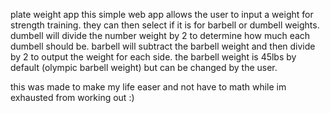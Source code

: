 plate weight app
this simple web app allows the user to input a weight for strength training. 
they can then select if it is for barbell or dumbell weights.
dumbell will divide the number weight by 2 to determine how much each dumbell should be.
barbell will subtract the barbell weight and then divide by 2 to output the weight for each side.
the barbell weight is 45lbs by default (olympic barbell weight) but can be changed by the user. 

this was made to make my life easer and not have to math while im exhausted from working out :)
